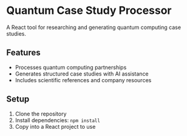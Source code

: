 # Quantum Case Study Processor

A React tool for researching and generating quantum computing case studies.

## Features
- Processes quantum computing partnerships
- Generates structured case studies with AI assistance
- Includes scientific references and company resources

## Setup
1. Clone the repository
2. Install dependencies: `npm install`
3. Copy into a React project to use